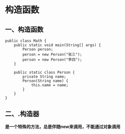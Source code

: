 # **构造函数**

## **一、构造函数**

```
public class Math {
    public static void main(String[] args) {
        Person person;
        person = new Person("张三");
        person = new Person("李四");
    }

    public static class Person {
        private String name;
        Person(String name) {
            this.name = name;
        }
    }
}
```

## **二、.构造器**

**是一个特殊的方法，总是伴随new来调用，不能通过对象调用**